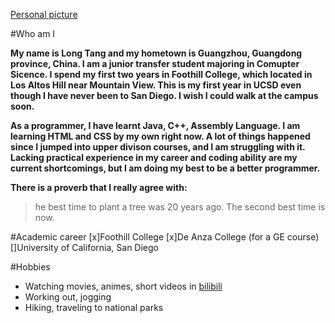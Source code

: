 [Personal picture](./photo.jpg)

#Who am I

**My name is Long Tang and my hometown is Guangzhou, Guangdong province, China. I am a junior transfer student majoring in Comupter Sicence. I spend my first two years in Foothill College, which located in Los Altos Hill near Mountain View. This is my first year in UCSD even though I have never been to San Diego. I wish I could walk at the campus soon.**

**As a programmer, I have learnt Java, C++, Assembly Language. I am learning HTML and CSS by my own right now. A lot of things happened since I jumped into upper divison courses, and I am struggling with it. Lacking practical experience in my career and coding ability are my current shortcomings, but I am doing my best to be a better programmer.**

**There is a proverb that I really agree with:**
> he best time to plant a tree was 20 years ago. The second best time is now.

#Academic career
[x]Foothill College
[x]De Anza College (for a GE course)
[]University of California, San Diego

#Hobbies
- Watching movies, animes, short videos in [bilibili](www.bilibili.com)
- Working out, jogging
- Hiking, traveling to national parks






